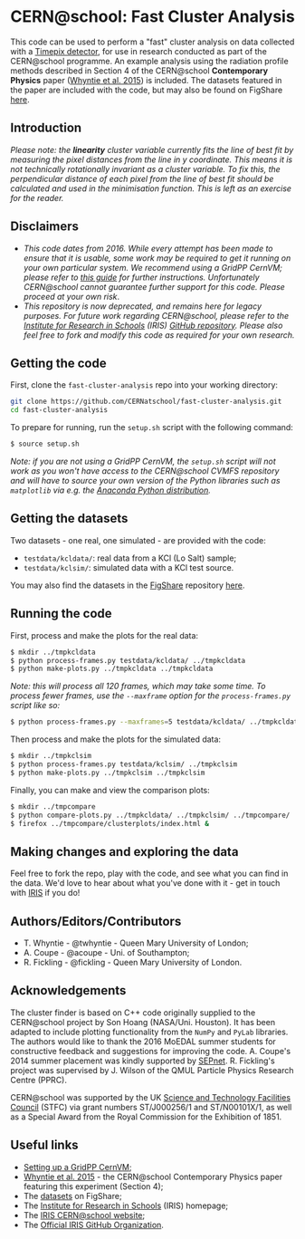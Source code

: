 # CERN@school: Fast Cluster Analysis
This code can be used to perform a "fast" cluster analysis on
data collected with a
[Timepix detector](http://medipix.web.cern.ch), for use in
research conducted as part of the CERN@school programme.
An example analysis using the radiation profile methods
described in Section 4 of the CERN@school
**Contemporary Physics** paper
([Whyntie et al. 2015](http://dx.doi.org/10.1080/00107514.2015.1045193))
is included.
The datasets featured in the paper are included with the code,
but may also be found on FigShare
[here](http://doi.org/10.6084/m9.figshare.4588276.v2).


## Introduction


_Please note: the **linearity** cluster variable currently
fits the line of best fit by measuring the pixel distances from
the line in y coordinate. This means it is not technically
rotationally invariant as a cluster variable.
To fix this, the perpendicular distance of each pixel
from the line of best fit should be calculated and used in the
minimisation function. This is left as an exercise for the reader._


## Disclaimers
* _This code dates from 2016. While every attempt has been
made to ensure that it is usable, some work may be required to get it
running on your own particular system.
We recommend using a GridPP CernVM; please refer to
[this guide](http://doi.org/10.6084/m9.figshare.4552825.v1)
for further instructions.
Unfortunately CERN@school cannot guarantee further support for this code.
Please proceed at your own risk_.
* _This repository is now deprecated, and remains here for legacy purposes.
For future work regarding CERN@school, please refer to the
[Institute for Research in Schools](http://researchinschools.org) (IRIS)
[GitHub repository](https://github.com/InstituteForResearchInSchools).
Please also feel free to fork and modify this code as required for
your own research._


## Getting the code
First, clone the `fast-cluster-analysis` repo into your working directory:

```bash
git clone https://github.com/CERNatschool/fast-cluster-analysis.git
cd fast-cluster-analysis
```

To prepare for running, run the `setup.sh` script with the following
command:

```bash
$ source setup.sh
```

_Note: if you are not using a GridPP CernVM, the `setup.sh` script
will not work as you won't have access to the CERN@school CVMFS
repository and will have to source your own version of the Python
libraries such as `matplotlib` via e.g. the
[Anaconda Python distribution](http://anaconda.org)._


## Getting the datasets
Two datasets - one real, one simulated - are provided with the code:

* `testdata/kcldata/`: real data from a KCl (Lo Salt) sample;
* `testdata/kclsim/`: simulated data with a KCl test source.

You may also find the datasets in the
[FigShare](http://figshare.org) repository
[here](http://doi.org/10.6084/m9.figshare.4588276.v2).


## Running the code

First, process and make the plots for the real data:
```bash
$ mkdir ../tmpkcldata
$ python process-frames.py testdata/kcldata/ ../tmpkcldata
$ python make-plots.py ../tmpkcldata ../tmpkcldata
```

_Note: this will process all 120 frames, which may take some time.
To process fewer frames, use the `--maxframe` option
for the `process-frames.py` script like so:_

```bash
$ python process-frames.py --maxframes=5 testdata/kcldata/ ../tmpkcldata
```

Then process and make the plots for the simulated data:
```bash
$ mkdir ../tmpkclsim
$ python process-frames.py testdata/kclsim/ ../tmpkclsim
$ python make-plots.py ../tmpkclsim ../tmpkclsim
```

Finally, you can make and view the comparison plots:
```bash
$ mkdir ../tmpcompare
$ python compare-plots.py ../tmpkcldata/ ../tmpkclsim/ ../tmpcompare/
$ firefox ../tmpcompare/clusterplots/index.html &
```


## Making changes and exploring the data
Feel free to fork the repo, play with the code, and see what
you can find in the data. We'd love to hear about what
you've done with it - get in touch with
[IRIS](http://researchinschools.org) if you do!


## Authors/Editors/Contributors

* T. Whyntie - @twhyntie - Queen Mary University of London;
* A. Coupe - @acoupe - Uni. of Southampton;
* R. Fickling - @fickling - Queen Mary University of London.


## Acknowledgements
The cluster finder is based on C++ code
originally supplied to the CERN@school project by
Son Hoang (NASA/Uni. Houston).
It has been adapted to include plotting functionality
from the `NumPy` and `PyLab` libraries.
The authors would like to thank the 2016 MoEDAL summer students for
constructive feedback and suggestions for improving the code.
A. Coupe's 2014 summer placement was kindly supported by
[SEPnet](http://www.sepnet.ac.uk).
R. Fickling's project was supervised by J. Wilson of the
QMUL Particle Physics Research Centre (PPRC).

CERN@school was supported by
the UK [Science and Technology Facilities Council](http://www.stfc.ac.uk) (STFC)
via grant numbers ST/J000256/1 and ST/N00101X/1,
as well as a Special Award from the Royal Commission for the Exhibition of 1851.


## Useful links
* [Setting up a GridPP CernVM](http://doi.org/10.6084/m9.figshare.4552825.v1);
* [Whyntie et al. 2015](http://dx.doi.org/10.1080/00107514.2015.1045193) - the CERN@school Contemporary Physics paper featuring this experiment (Section 4);
* The [datasets](http://doi.org/10.6084/m9.figshare.4588276.v2) on FigShare;
* The [Institute for Research in Schools](http://researchinschools.org) (IRIS) homepage;
* The [IRIS CERN@school website](http://researchinschools.org/CERN);
* The [Official IRIS GitHub Organization](https://github.com/InstituteForResearchInSchools).
